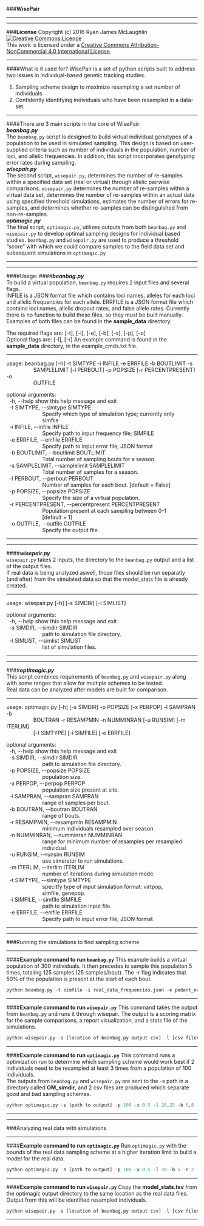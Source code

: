 ###**WisePair**
* * *
* * *
###**License**
Copyright (c) 2016 Ryan James McLaughlin
<a rel="license" href="http://creativecommons.org/licenses/by-nc/4.0/"><img alt="Creative Commons Licence" style="border-width:0" src="https://i.creativecommons.org/l/by-nc/4.0/88x31.png" /></a><br />This work is licensed under a <a rel="license" href="http://creativecommons.org/licenses/by-nc/4.0/">Creative Commons Attribution-NonCommercial 4.0 International License</a>.
* * *
####What is it used for?
WisePair is a set of python scripts built to address two issues in individual-based
genetic tracking studies.  
1) Sampling scheme design to maximize resampling a set number of individuals.  
2) Confidently identifying individuals who have been resampled in a data-set.  
* * *
####There are 3 main scripts in the core of WisePair:  
**_beanbag.py_**  
The `beanbag.py` script is designed to build virtual individual genotypes of a population to be used in simulated sampling.  This design is based on user-supplied criteria such as number of individuals in the population, number of loci, and allelic frequencies.  In addition, this script incorporates genotyping error rates during sampling.  
**_wisepair.py_**  
The second script, `wisepair.py`, determines the number of re-samples within a specified data set (real or virtual) through allelic pairwise comparisons.  `wisepair.py` determines the number of re-samples within a virtual data set, determines the number of re-samples within an actual data using specified threshold simulations, estimates the number of errors for re-samples, and determines whether re-samples can be distinguished from non-re-samples.  
**_optimagic.py_**  
The final script, `optimagic.py`, utilizes outputs from both `beanbag.py` and `wisepair.py` to develop optimal sampling designs for individual based studies.  `beanbag.py` and `wisepair.py` are used to produce a threshold “score” with which we could compare samples to the field data set and subsequent simulations in `optimagic.py`  
* * *
* * *
####Usage:
####**_beanbag.py_**  
To build a virtual population, `beanbag.py` requires 2 input files and several flags.  
INFILE is a JSON format file which contains loci names, alleles for each loci and allelic frequencies for each allele. ERRFILE is a JSON format file which contains loci names, allelic dropout rates, and false allele rates. Currently there is no function to build these files, so they must be built manually.  
Examples of both files can be found in the **sample_data** directory.  

The required flags are: [-t], [-i], [-e], [-b], [-s], [-p], [-o]  
Optional flags are: [-l], [-r]
An example command is found in the **sample_data** directory, in the example_cmds.txt file.  
* * *
usage: beanbag.py [-h] -t SIMTYPE -i INFILE -e ERRFILE -b BOUTLIMIT -s  
&nbsp;&nbsp;&nbsp;&nbsp;&nbsp;&nbsp;&nbsp;&nbsp;&nbsp;&nbsp;&nbsp;&nbsp;&nbsp;&nbsp;&nbsp;&nbsp;&nbsp;&nbsp;SAMPLELIMIT [-l PERBOUT] -p POPSIZE [-r PERCENTPRESENT] -o  
&nbsp;&nbsp;&nbsp;&nbsp;&nbsp;&nbsp;&nbsp;&nbsp;&nbsp;&nbsp;&nbsp;&nbsp;&nbsp;&nbsp;&nbsp;&nbsp;&nbsp;&nbsp;OUTFILE  

optional arguments:  
&nbsp;&nbsp;-h, --help            show this help message and exit  
&nbsp;&nbsp;-t SIMTYPE, --simtype SIMTYPE  
&nbsp;&nbsp;&nbsp;&nbsp;&nbsp;&nbsp;&nbsp;&nbsp;&nbsp;&nbsp;&nbsp;&nbsp;&nbsp;&nbsp;&nbsp;&nbsp;&nbsp;&nbsp;&nbsp;&nbsp;&nbsp;&nbsp;&nbsp;&nbsp;Specify which type of simulation type; currently only  
&nbsp;&nbsp;&nbsp;&nbsp;&nbsp;&nbsp;&nbsp;&nbsp;&nbsp;&nbsp;&nbsp;&nbsp;&nbsp;&nbsp;&nbsp;&nbsp;&nbsp;&nbsp;&nbsp;&nbsp;&nbsp;&nbsp;&nbsp;&nbsp;simfile  
&nbsp;&nbsp;-i INFILE, --infile INFILE  
&nbsp;&nbsp;&nbsp;&nbsp;&nbsp;&nbsp;&nbsp;&nbsp;&nbsp;&nbsp;&nbsp;&nbsp;&nbsp;&nbsp;&nbsp;&nbsp;&nbsp;&nbsp;&nbsp;&nbsp;&nbsp;&nbsp;&nbsp;&nbsp;Specify path to input frequency file; SIMFILE  
&nbsp;&nbsp;-e ERRFILE, --errfile ERRFILE  
&nbsp;&nbsp;&nbsp;&nbsp;&nbsp;&nbsp;&nbsp;&nbsp;&nbsp;&nbsp;&nbsp;&nbsp;&nbsp;&nbsp;&nbsp;&nbsp;&nbsp;&nbsp;&nbsp;&nbsp;&nbsp;&nbsp;&nbsp;&nbsp;Specify path to input error file; JSON format  
&nbsp;&nbsp;-b BOUTLIMIT, --boutlimit BOUTLIMIT  
&nbsp;&nbsp;&nbsp;&nbsp;&nbsp;&nbsp;&nbsp;&nbsp;&nbsp;&nbsp;&nbsp;&nbsp;&nbsp;&nbsp;&nbsp;&nbsp;&nbsp;&nbsp;&nbsp;&nbsp;&nbsp;&nbsp;&nbsp;&nbsp;Total number of sampling bouts for a season.  
&nbsp;&nbsp;-s SAMPLELIMIT, --samplelimit SAMPLELIMIT  
&nbsp;&nbsp;&nbsp;&nbsp;&nbsp;&nbsp;&nbsp;&nbsp;&nbsp;&nbsp;&nbsp;&nbsp;&nbsp;&nbsp;&nbsp;&nbsp;&nbsp;&nbsp;&nbsp;&nbsp;&nbsp;&nbsp;&nbsp;&nbsp;Total number of samples for a season.  
&nbsp;&nbsp;-l PERBOUT, --perbout PERBOUT  
&nbsp;&nbsp;&nbsp;&nbsp;&nbsp;&nbsp;&nbsp;&nbsp;&nbsp;&nbsp;&nbsp;&nbsp;&nbsp;&nbsp;&nbsp;&nbsp;&nbsp;&nbsp;&nbsp;&nbsp;&nbsp;&nbsp;&nbsp;&nbsp;Number of samples for each bout. [default = False]  
&nbsp;&nbsp;-p POPSIZE, --popsize POPSIZE  
&nbsp;&nbsp;&nbsp;&nbsp;&nbsp;&nbsp;&nbsp;&nbsp;&nbsp;&nbsp;&nbsp;&nbsp;&nbsp;&nbsp;&nbsp;&nbsp;&nbsp;&nbsp;&nbsp;&nbsp;&nbsp;&nbsp;&nbsp;&nbsp;Specify the size of a virtual population.  
&nbsp;&nbsp;-r PERCENTPRESENT, --percentpresent PERCENTPRESENT  
&nbsp;&nbsp;&nbsp;&nbsp;&nbsp;&nbsp;&nbsp;&nbsp;&nbsp;&nbsp;&nbsp;&nbsp;&nbsp;&nbsp;&nbsp;&nbsp;&nbsp;&nbsp;&nbsp;&nbsp;&nbsp;&nbsp;&nbsp;&nbsp;Population present at each sampling between 0-1  
&nbsp;&nbsp;&nbsp;&nbsp;&nbsp;&nbsp;&nbsp;&nbsp;&nbsp;&nbsp;&nbsp;&nbsp;&nbsp;&nbsp;&nbsp;&nbsp;&nbsp;&nbsp;&nbsp;&nbsp;&nbsp;&nbsp;&nbsp;&nbsp;[default = 1]  
&nbsp;&nbsp;-o OUTFILE, --outfile OUTFILE  
&nbsp;&nbsp;&nbsp;&nbsp;&nbsp;&nbsp;&nbsp;&nbsp;&nbsp;&nbsp;&nbsp;&nbsp;&nbsp;&nbsp;&nbsp;&nbsp;&nbsp;&nbsp;&nbsp;&nbsp;&nbsp;&nbsp;&nbsp;&nbsp;Specify the output file.  
* * *
* * *
####**_wisepair.py_**  
`wisepair.py` takes 2 inputs, the directory to the `beanbag.py` output and a list of the output files.  
If real data is being analyzed aswell, those files should be run separatly (and after) from the simulated data so that the model_stats file is already created.  
* * *
usage: wisepair.py [-h] [-s SIMDIR] [-l SIMLIST]  

optional arguments:  
&nbsp;&nbsp;-h, --help            show this help message and exit  
&nbsp;&nbsp;-s SIMDIR, --simdir SIMDIR  
&nbsp;&nbsp;&nbsp;&nbsp;&nbsp;&nbsp;&nbsp;&nbsp;&nbsp;&nbsp;&nbsp;&nbsp;&nbsp;&nbsp;&nbsp;&nbsp;&nbsp;&nbsp;&nbsp;&nbsp;&nbsp;&nbsp;&nbsp;&nbsp;path to simulation file directory.  
&nbsp;&nbsp;-l SIMLIST, --simlist SIMLIST  
&nbsp;&nbsp;&nbsp;&nbsp;&nbsp;&nbsp;&nbsp;&nbsp;&nbsp;&nbsp;&nbsp;&nbsp;&nbsp;&nbsp;&nbsp;&nbsp;&nbsp;&nbsp;&nbsp;&nbsp;&nbsp;&nbsp;&nbsp;&nbsp;list of simulation files.  
* * *
* * *
####**_optimagic.py_**  
This script combines requirements of `beanbag.py` and `wisepair.py` along with some ranges that allow for multiple schemes to be tested.  
Real data can be analyzed after models are built for comparison.   
* * *
usage: optimagic.py [-h] [-s SIMDIR] -p POPSIZE [-x PERPOP] -l SAMPRAN -b  
&nbsp;&nbsp;&nbsp;&nbsp;&nbsp;&nbsp;&nbsp;&nbsp;&nbsp;&nbsp;&nbsp;&nbsp;&nbsp;&nbsp;&nbsp;&nbsp;&nbsp;&nbsp;BOUTRAN -r RESAMPMIN -n NUMMINRAN [-u RUNSIM] [-m ITERLIM]  
&nbsp;&nbsp;&nbsp;&nbsp;&nbsp;&nbsp;&nbsp;&nbsp;&nbsp;&nbsp;&nbsp;&nbsp;&nbsp;&nbsp;&nbsp;&nbsp;&nbsp;&nbsp;[-t SIMTYPE] [-i SIMFILE] [-e ERRFILE]  

optional arguments:  
&nbsp;&nbsp;-h, --help            show this help message and exit  
&nbsp;&nbsp;-s SIMDIR, --simdir SIMDIR  
&nbsp;&nbsp;&nbsp;&nbsp;&nbsp;&nbsp;&nbsp;&nbsp;&nbsp;&nbsp;&nbsp;&nbsp;&nbsp;&nbsp;&nbsp;&nbsp;&nbsp;&nbsp;&nbsp;&nbsp;&nbsp;&nbsp;&nbsp;&nbsp;path to simulation file directory.  
&nbsp;&nbsp;-p POPSIZE, --popsize POPSIZE  
&nbsp;&nbsp;&nbsp;&nbsp;&nbsp;&nbsp;&nbsp;&nbsp;&nbsp;&nbsp;&nbsp;&nbsp;&nbsp;&nbsp;&nbsp;&nbsp;&nbsp;&nbsp;&nbsp;&nbsp;&nbsp;&nbsp;&nbsp;&nbsp;population size.  
&nbsp;&nbsp;-x PERPOP, --perpop PERPOP  
&nbsp;&nbsp;&nbsp;&nbsp;&nbsp;&nbsp;&nbsp;&nbsp;&nbsp;&nbsp;&nbsp;&nbsp;&nbsp;&nbsp;&nbsp;&nbsp;&nbsp;&nbsp;&nbsp;&nbsp;&nbsp;&nbsp;&nbsp;&nbsp;population size present at site.  
&nbsp;&nbsp;-l SAMPRAN, --sampran SAMPRAN  
&nbsp;&nbsp;&nbsp;&nbsp;&nbsp;&nbsp;&nbsp;&nbsp;&nbsp;&nbsp;&nbsp;&nbsp;&nbsp;&nbsp;&nbsp;&nbsp;&nbsp;&nbsp;&nbsp;&nbsp;&nbsp;&nbsp;&nbsp;&nbsp;range of samples per bout.  
&nbsp;&nbsp;-b BOUTRAN, --boutran BOUTRAN  
&nbsp;&nbsp;&nbsp;&nbsp;&nbsp;&nbsp;&nbsp;&nbsp;&nbsp;&nbsp;&nbsp;&nbsp;&nbsp;&nbsp;&nbsp;&nbsp;&nbsp;&nbsp;&nbsp;&nbsp;&nbsp;&nbsp;&nbsp;&nbsp;range of bouts.  
&nbsp;&nbsp;-r RESAMPMIN, --resampmin RESAMPMIN  
&nbsp;&nbsp;&nbsp;&nbsp;&nbsp;&nbsp;&nbsp;&nbsp;&nbsp;&nbsp;&nbsp;&nbsp;&nbsp;&nbsp;&nbsp;&nbsp;&nbsp;&nbsp;&nbsp;&nbsp;&nbsp;&nbsp;&nbsp;&nbsp;minimum individuals resampled over season.  
&nbsp;&nbsp;-n NUMMINRAN, --numminran NUMMINRAN  
&nbsp;&nbsp;&nbsp;&nbsp;&nbsp;&nbsp;&nbsp;&nbsp;&nbsp;&nbsp;&nbsp;&nbsp;&nbsp;&nbsp;&nbsp;&nbsp;&nbsp;&nbsp;&nbsp;&nbsp;&nbsp;&nbsp;&nbsp;&nbsp;range for minimum number of resamples per resampled  
&nbsp;&nbsp;&nbsp;&nbsp;&nbsp;&nbsp;&nbsp;&nbsp;&nbsp;&nbsp;&nbsp;&nbsp;&nbsp;&nbsp;&nbsp;&nbsp;&nbsp;&nbsp;&nbsp;&nbsp;&nbsp;&nbsp;&nbsp;&nbsp;individual.  
&nbsp;&nbsp;-u RUNSIM, --runsim RUNSIM  
&nbsp;&nbsp;&nbsp;&nbsp;&nbsp;&nbsp;&nbsp;&nbsp;&nbsp;&nbsp;&nbsp;&nbsp;&nbsp;&nbsp;&nbsp;&nbsp;&nbsp;&nbsp;&nbsp;&nbsp;&nbsp;&nbsp;&nbsp;&nbsp;use simerator to run simulations.  
&nbsp;&nbsp;-m ITERLIM, --iterlim ITERLIM  
&nbsp;&nbsp;&nbsp;&nbsp;&nbsp;&nbsp;&nbsp;&nbsp;&nbsp;&nbsp;&nbsp;&nbsp;&nbsp;&nbsp;&nbsp;&nbsp;&nbsp;&nbsp;&nbsp;&nbsp;&nbsp;&nbsp;&nbsp;&nbsp;number of iterations during simulation mode.  
&nbsp;&nbsp;-t SIMTYPE, --simtype SIMTYPE  
&nbsp;&nbsp;&nbsp;&nbsp;&nbsp;&nbsp;&nbsp;&nbsp;&nbsp;&nbsp;&nbsp;&nbsp;&nbsp;&nbsp;&nbsp;&nbsp;&nbsp;&nbsp;&nbsp;&nbsp;&nbsp;&nbsp;&nbsp;&nbsp;specitfy type of input simulation format: virtpop,  
&nbsp;&nbsp;&nbsp;&nbsp;&nbsp;&nbsp;&nbsp;&nbsp;&nbsp;&nbsp;&nbsp;&nbsp;&nbsp;&nbsp;&nbsp;&nbsp;&nbsp;&nbsp;&nbsp;&nbsp;&nbsp;&nbsp;&nbsp;&nbsp;simfile, genepop.  
&nbsp;&nbsp;-i SIMFILE, --simfile SIMFILE  
&nbsp;&nbsp;&nbsp;&nbsp;&nbsp;&nbsp;&nbsp;&nbsp;&nbsp;&nbsp;&nbsp;&nbsp;&nbsp;&nbsp;&nbsp;&nbsp;&nbsp;&nbsp;&nbsp;&nbsp;&nbsp;&nbsp;&nbsp;&nbsp;path to simulation input file.  
&nbsp;&nbsp;-e ERRFILE, --errfile ERRFILE  
&nbsp;&nbsp;&nbsp;&nbsp;&nbsp;&nbsp;&nbsp;&nbsp;&nbsp;&nbsp;&nbsp;&nbsp;&nbsp;&nbsp;&nbsp;&nbsp;&nbsp;&nbsp;&nbsp;&nbsp;&nbsp;&nbsp;&nbsp;&nbsp;Specify path to input error file; JSON format  
* * *
* * *
###Running the simulations to find sampling scheme
* * *
####**Example command to run `beanbag.py`**
This example builds a virtual population of 300 individuals. It then precedes to sample this population 5 times, totaling 125 samples (25 samples/bout). The -r flag indicates that 50% of the population is present at the start of each bout.  
```python
python beanbag.py -t simfile -i real_data_frequencies.json -e pedant_error_rates.json -b 5 -s 125 -p 300 -r 0.5 -o example_output.csv
```
* * *
####**Example command to run `wisepair.py`**
This command takes the output from `beanbag.py` and runs it through wisepair. The output is a scoring matrix for the sample comparisons, a report visualization, and a stats file of the simulations.  
```python
python wisepair.py -s [location of beanbag.py output csv] -l [csv filename with no path]
```
* * *
####**Example command to run `optimagic.py`**
This command runs a optimization run to determine which sampling scheme would work best if 2 individuals need to be resampled at least 3 times from a population of 100 individuals.  
The outputs from `beanbag.py` and `wisepair.py` are sent to the -s path in a directory called **OM_simdir**, and 2 csv files are produced which separate good and bad sampling schemes.  
```python
python optimagic.py -s [path to output] -p 100 -x 0.5 -l 20,25 -b 5,8 -r 2 -n 3 -u True -m 1 -t simfile -i real_data_frequencies.json -e pedant_error_rates.json
```
* * *
* * *
###Analyzing real data with simulations
* * *
####**Example command to run `optimagic.py`**
Run `optimagic.py` with the bounds of the real data sampling scheme at a higher iteration limit to build a model for the real data.  
```python
python optimagic.py -s [path to output] -p 100 -x 0.5 -l 30 -b 5 -r 2 -n 3 -u True -m 10 -t simfile -i real_data_frequencies.json -e pedant_error_rates.json
```
* * *
####**Example command to run `wisepair.py`**
Copy the **model_stats.tsv** from the optimagic output directory to the same location as the real data files.  
Output from this will be identified resampled individuals.  
```python
python wisepair.py -s [location of beanbag.py output csv] -l [csv filename with no path]
```
* * *
